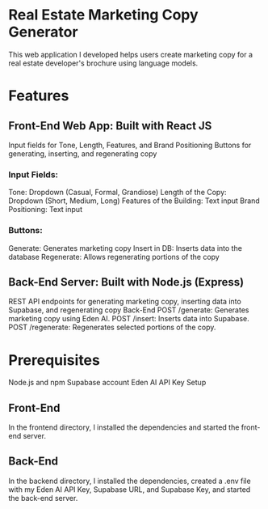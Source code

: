 # Real Estate Marketing Copy Generator

This web application I developed helps users create marketing copy for a real estate developer's brochure using language models.

# Features

## Front-End Web App: Built with React JS
Input fields for Tone, Length, Features, and Brand Positioning
Buttons for generating, inserting, and regenerating copy

### Input Fields:

Tone: Dropdown (Casual, Formal, Grandiose)
Length of the Copy: Dropdown (Short, Medium, Long)
Features of the Building: Text input
Brand Positioning: Text input

### Buttons:
Generate: Generates marketing copy
Insert in DB: Inserts data into the database
Regenerate: Allows regenerating portions of the copy



## Back-End Server: Built with Node.js (Express)
REST API endpoints for generating marketing copy, inserting data into Supabase, and regenerating copy
Back-End
POST /generate: Generates marketing copy using Eden AI.
POST /insert: Inserts data into Supabase.
POST /regenerate: Regenerates selected portions of the copy.


# Prerequisites
Node.js and npm
Supabase account
Eden AI API Key
Setup

## Front-End
In the frontend directory, I installed the dependencies and started the front-end server.

## Back-End
In the backend directory, I installed the dependencies, created a .env file with my Eden AI API Key, Supabase URL, and Supabase Key, and started the back-end server.
